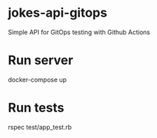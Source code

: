 # jokes-api-gitops

Simple API for GitOps testing with Github Actions

# Run server

docker-compose up

# Run tests

rspec test/app_test.rb